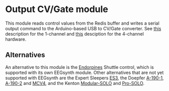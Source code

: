 # Output CV/Gate module

This module reads control values from the Redis buffer and writes a serial output command to the Arduino-based USB to CV/Gate converter. See [this](https://github.com/eegsynth/eegsynth/tree/master/hardware/usb2cvgate_1channel) description for the 1-channel and [this](https://github.com/eegsynth/eegsynth/tree/master/hardware/usb2cvgate_4channel) desciption for the 4-channel hardware.

## Alternatives

An alternative to this module is the [Endorpines](http://www.endorphin.es/) Shuttle control, which is supported with its own EEGsynth module. Other alternatives that are not yet supported with EEGsynth are the Expert Sleepers [ES3](http://www.expert-sleepers.co.uk/es3.html), the Doepfer [A-190-1](http://www.doepfer.de/a190.htm), [A-190-2](http://www.doepfer.de/a1902.htm) and [MCV4](http://www.doepfer.de/mcv4.htm), and the Kenton [Modular-SOLO](http://www.kentonuk.com/products/items/m-cv/modsolo.shtml) and [Pro-SOLO](http://www.kentonuk.com/products/items/m-cv/prosolo.shtml).
